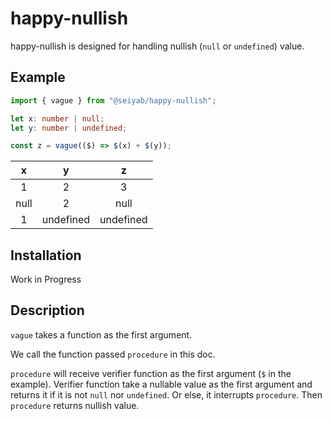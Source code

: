 # happy-nullish

happy-nullish is designed for handling nullish (`null` or `undefined`) value.

## Example

```ts
import { vague } from "@seiyab/happy-nullish";

let x: number | null;
let y: number | undefined;

const z = vague(($) => $(x) + $(y));
```

|  x   |     y     |     z     |
| :--: | :-------: | :-------: |
|  1   |     2     |     3     |
| null |     2     |   null    |
|  1   | undefined | undefined |

## Installation

Work in Progress

## Description

`vague` takes a function as the first argument.

We call the function passed `procedure` in this doc.

`procedure` will receive verifier function as the first argument (`$` in the example).
Verifier function take a nullable value as the first argument and returns it if it is not `null` nor `undefined`.
Or else, it interrupts `procedure`. Then `procedure` returns nullish value.
